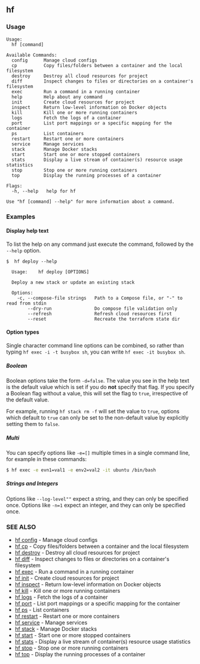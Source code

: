 ## hf



<!-- usage -->

### Usage

```
Usage:
  hf [command]

Available Commands:
  config      Manage cloud configs
  cp          Copy files/folders between a container and the local filesystem
  destroy     Destroy all cloud resources for project
  diff        Inspect changes to files or directories on a container's filesystem
  exec        Run a command in a running container
  help        Help about any command
  init        Create cloud resources for project
  inspect     Return low-level information on Docker objects
  kill        Kill one or more running containers
  logs        Fetch the logs of a container
  port        List port mappings or a specific mapping for the container
  ps          List containers
  restart     Restart one or more containers
  service     Manage services
  stack       Manage Docker stacks
  start       Start one or more stopped containers
  stats       Display a live stream of container(s) resource usage statistics
  stop        Stop one or more running containers
  top         Display the running processes of a container

Flags:
  -h, --help   help for hf

Use "hf [command] --help" for more information about a command.

```
<!-- description and examples -->


### Examples

#### Display help text

To list the help on any command just execute the command, followed by the
`--help` option.

    $  hf deploy --help

      Usage:	hf deploy [OPTIONS]

      Deploy a new stack or update an existing stack

      Options:
        -c, --compose-file strings   Path to a Compose file, or "-" to read from stdin
            --dry-run                Do compose file validation only
            --refresh                Refresh cloud resources first
            --reset                  Recreate the terraform state dir

#### Option types

Single character command line options can be combined, so rather than
typing `hf exec -i -t busybox sh`,
you can write `hf exec -it busybox sh`.

##### Boolean

Boolean options take the form `-d=false`. The value you see in the help text is
the default value which is set if you do **not** specify that flag. If you
specify a Boolean flag without a value, this will set the flag to `true`,
irrespective of the default value.

For example, running `hf stack rm -f` will set the value to `true`, options which default to `true` can only be
set to the non-default value by explicitly setting them to `false`.

##### Multi

You can specify options like `-e=[]` multiple times in a single command line,
for example in these commands:

```bash
$ hf exec -e evn1=val1 -e env2=val2 -it ubuntu /bin/bash
```

##### Strings and Integers

Options like `--log-level""` expect a string, and they
can only be specified once. Options like `-n=1`
expect an integer, and they can only be specified once.


<!-- see also -->

### SEE ALSO

* [hf config](hf_config.md)	 - Manage cloud configs
* [hf cp](hf_cp.md)	 - Copy files/folders between a container and the local filesystem
* [hf destroy](hf_destroy.md)	 - Destroy all cloud resources for project
* [hf diff](hf_diff.md)	 - Inspect changes to files or directories on a container's filesystem
* [hf exec](hf_exec.md)	 - Run a command in a running container
* [hf init](hf_init.md)	 - Create cloud resources for project
* [hf inspect](hf_inspect.md)	 - Return low-level information on Docker objects
* [hf kill](hf_kill.md)	 - Kill one or more running containers
* [hf logs](hf_logs.md)	 - Fetch the logs of a container
* [hf port](hf_port.md)	 - List port mappings or a specific mapping for the container
* [hf ps](hf_ps.md)	 - List containers
* [hf restart](hf_restart.md)	 - Restart one or more containers
* [hf service](hf_service.md)	 - Manage services
* [hf stack](hf_stack.md)	 - Manage Docker stacks
* [hf start](hf_start.md)	 - Start one or more stopped containers
* [hf stats](hf_stats.md)	 - Display a live stream of container(s) resource usage statistics
* [hf stop](hf_stop.md)	 - Stop one or more running containers
* [hf top](hf_top.md)	 - Display the running processes of a container

